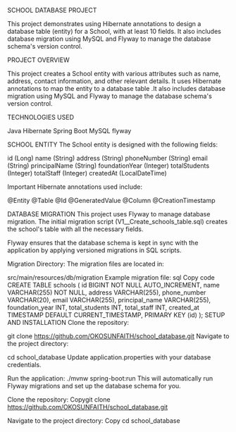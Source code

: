 SCHOOL DATABASE PROJECT

This project demonstrates using Hibernate annotations to design a database table (entity) for a School, with at least 10 fields. 
It also includes database migration using MySQL and Flyway to manage the database schema's version control.

PROJECT OVERVIEW

This project creates a School entity with various attributes such as name, address, contact information, and other relevant details. It uses Hibernate annotations to map the entity to a database table .It also includes database migration using MySQL and Flyway to manage the database schema's version control.

TECHNOLOGIES USED

Java
Hibernate
Spring Boot
MySQL
flyway

SCHOOL ENTITY
The School entity is designed with the following fields:

id (Long)
name (String)
address (String)
phoneNumber (String)
email (String)
principalName (String)
foundationYear (Integer)
totalStudents (Integer)
totalStaff (Integer)
createdAt (LocalDateTime)


Important Hibernate annotations used include:

@Entity
@Table
@Id
@GeneratedValue
@Column
@CreationTimestamp


DATABASE MIGRATION
This project uses Flyway to manage database migration. The initial migration script (V1__Create_schools_table.sql) creates the school's table with all the necessary fields.

Flyway ensures that the database schema is kept in sync with the application by applying versioned migrations in SQL scripts.

Migration Directory:
The migration files are located in:

src/main/resources/db/migration
Example migration file:
sql
Copy code
CREATE TABLE schools (
id BIGINT NOT NULL AUTO_INCREMENT,
name VARCHAR(255) NOT NULL,
address VARCHAR(255),
phone_number VARCHAR(20),
email VARCHAR(255),
principal_name VARCHAR(255),
foundation_year INT,
total_students INT,
total_staff INT,
created_at TIMESTAMP DEFAULT CURRENT_TIMESTAMP,
PRIMARY KEY (id)
);
SETUP AND INSTALLATION
Clone the repository:

git clone https://github.com/OKOSUNFAITH/school_database.git
Navigate to the project directory:

cd school_database
Update application.properties with your database credentials.

Run the application:
./mvnw spring-boot:run
This will automatically run Flyway migrations and set up the database schema for you.

Clone the repository:
Copygit clone https://github.com/OKOSUNFAITH/school_database.git

Navigate to the project directory:
Copy cd school_database




